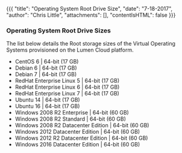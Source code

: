{{{
  "title": "Operating System Root Drive Size",
  "date": "7-18-2017",
  "author": "Chris Little",
  "attachments": [],
  "contentIsHTML": false
}}}

### Operating System Root Drive Sizes
The list below details the Root storage sizes of the Virtual Operating Systems provisioned on the Lumen Cloud platform.

* CentOS 6 | 64-bit (17 GB)
* Debian 6 | 64-bit (17 GB)
* Debian 7 | 64-bit (17 GB)
* RedHat Enterprise Linux 5 | 64-bit (17 GB)
* RedHat Enterprise Linux 6 | 64-bit (17 GB)
* RedHat Enterprise Linux 7 | 64-bit (17 GB)
* Ubuntu 14 | 64-bit (17 GB)
* Ubuntu 16 | 64-bit (17 GB)
* Windows 2008 R2 Enterprise | 64-bit (60 GB)
* Windows 2008 R2 Standard | 64-bit (60 GB)
* Windows 2008 R2 Datacenter Edition | 64-bit (60 GB)
* Windows 2012 Datacenter Edition | 64-bit (60 GB)
* Windows 2012 R2 Datacenter Edition | 64-bit (60 GB)
* Windows 2016 Datacenter Edition | 64-bit (60 GB)
